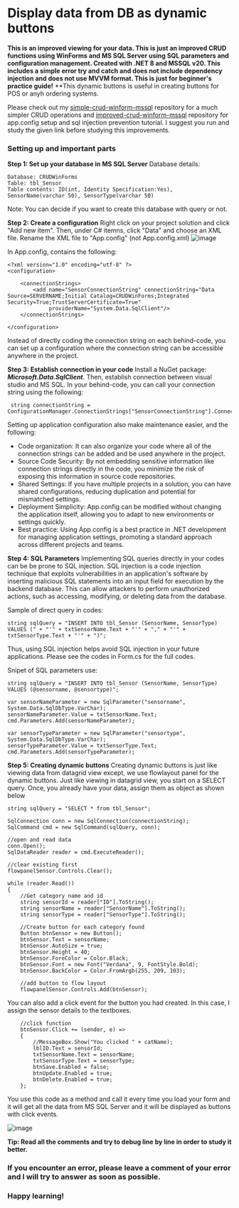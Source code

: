# Display data from DB as dynamic buttons
**This is an improved viewing for your data. This is just an improved CRUD functions using WinForms and MS SQL Server using SQL parameters and configuration management. Created with .NET 8 and MSSQL v20. This includes a simple error try and catch and does not include dependency injection and does not use MVVM format. This is just for beginner's practice guide!**
**This dynamic buttons is useful in creating buttons for POS or anyh ordering systems. 

Please check out my [simple-crud-winform-mssql](https://github.com/CheskaAbarro/simple-crud-winform-mssqql/tree/master) repository for a much simpler CRUD operations and [improved-crud-winform-mssql](https://github.com/CheskaAbarro/improved-crud-winform-mssql) repository for app.config setup and sql injection prevention tutorial.
I suggest you run and study the given link before studying this improvements. 

### Setting up and important parts 
**Step 1: Set up your database in MS SQL Server**
Database details: 
```
Database: CRUDWinForms
Table: tbl_Sensor
Table contents: ID(int, Identity Specification:Yes), SensorName(varchar 50), SensorType(varchar 50)
```
Note: You can decide if you want to create this database with query or not.


**Step 2: Create a configuration**
Right click on your project solution and click "Add new item". Then, under C# itemns, click "Data" and choose an XML file. Rename the XML file to "App.config" (not App.config.xml)
![image](https://github.com/user-attachments/assets/ba5399d7-c4b4-4d01-8dd3-cdc3567f1e06)

In App.config, contains the following:
```
<?xml version="1.0" encoding="utf-8" ?>
<configuration>

	<connectionStrings>
		<add name="SensorConnectionString" connectionString="Data Source=SERVERNAME;Initial Catalog=CRUDWinForms;Integrated Security=True;TrustServerCertificate=True"
			 providerName="System.Data.SqlClient"/>
	</connectionStrings>
	
</configuration>
```
Instead of directly coding the connection string on each behind-code, you can set up a configuration where the connection string can be accessible anywhere in the project.


**Step 3: Establish connection in your code**
Install a NuGet package: ***Microsoft.Data.SqlClient***.
Then, establish connection between visual studio and MS SQL. 
In your behind-code, you can call your connection string using the following:
```
 string connectionString = ConfigurationManager.ConnectionStrings["SensorConnectionString"].ConnectionString;
```
Setting up application configuration also make maintenance easier, and the following:
- Code organization: It can also organize your code where all of the connection strings can be added and be used anywhere in the project.
- Source Code Security: By not embedding sensitive information like connection strings directly in the code, you minimize the risk of exposing this information in source code repositories.
- Shared Settings: If you have multiple projects in a solution, you can have shared configurations, reducing duplication and potential for mismatched settings.
- Deployment Simplicity:  App.config can be modified without changing the application itself, allowing you to adapt to new environments or settings quickly.
- Best practice: Using App.config is a best practice in .NET development for managing application settings, promoting a standard approach across different projects and teams.


**Step 4: SQL Parameters**
Implementing SQL queries directly in your codes can be be prone to SQL injection. SQL injection is a code injection technique that exploits vulnerabilities in an application's software by inserting malicious SQL statements into an input field for execution by the backend database. This can allow attackers to perform unauthorized actions, such as accessing, modifying, or deleting data from the database.

Sample of direct query in codes:
```
string sqlQuery = "INSERT INTO tbl_Sensor (SensorName, SensorType) VALUES (" + "'" + txtSensorName.Text + "'" + "," + "'" + txtSensorType.Text + "'" + ")";
```
Thus, using SQL injection helps avoid SQL injection in your future applications. Please see the codes in Form.cs for the full codes. 

Snipet of SQL parameters use:
```
string sqlQuery = "INSERT INTO tbl_Sensor (SensorName, SensorType) VALUES (@sensorname, @sensortype)";

var sensorNameParameter = new SqlParameter("sensorname", System.Data.SqlDbType.VarChar);
sensorNameParameter.Value = txtSensorName.Text;
cmd.Parameters.Add(sensorNameParameter);

var sensorTypeParameter = new SqlParameter("sensortype", System.Data.SqlDbType.VarChar);
sensorTypeParameter.Value = txtSensorType.Text;
cmd.Parameters.Add(sensorTypeParameter);
```

**Step 5: Creating dynamic buttons**
Creating dynamic buttons is just like viewing data from datagrid view except, we use flowlayout panel for the dynamic buttons. 
Just like viewing in datagrid view, you start on a SELECT query. Once, you already have your data, assign them as object as shown below
```
string sqlQuery = "SELECT * from tbl_Sensor";

SqlConnection conn = new SqlConnection(connectionString);
SqlCommand cmd = new SqlCommand(sqlQuery, conn);

//open and read data
conn.Open();
SqlDataReader reader = cmd.ExecuteReader();

//clear existing first
flowpanelSensor.Controls.Clear();

while (reader.Read())
{
    //Get category name and id
    string sensorId = reader["ID"].ToString();
    string sensorName = reader["SensorName"].ToString();
    string sensorType = reader["SensorType"].ToString();

    //Create button for each category found
    Button btnSensor = new Button();
    btnSensor.Text = sensorName;
    btnSensor.AutoSize = true;
    btnSensor.Height = 40;
    btnSensor.ForeColor = Color.Black;
    btnSensor.Font = new Font("Verdana", 9, FontStyle.Bold);
    btnSensor.BackColor = Color.FromArgb(255, 209, 103);

    //add button to flow layout
    flowpanelSensor.Controls.Add(btnSensor);

```
You can also add a click event for the button you had created. In this case, I assign the sensor details to the textboxes. 
```
    //click function
    btnSensor.Click += (sender, e) =>
    {
        //MessageBox.Show("You clicked " + catName);
        lblID.Text = sensorId;
        txtSensorName.Text = sensorName;
        txtSensorType.Text = sensorType;
        btnSave.Enabled = false;
        btnUpdate.Enabled = true;
        btnDelete.Enabled = true;
    };
```
You use this code as a method and call it every time you load your form and it will get all the data from MS SQL Server and it will be displayed as buttons with click events. 

![image](https://github.com/user-attachments/assets/1cb77427-c697-47a6-9e3e-6f66f196719d)


**Tip: Read all the comments and try to debug line by line in order to study it better.**

### If you encounter an error, please leave a comment of your error and I will try to answer as soon as possible. 
### Happy learning!
